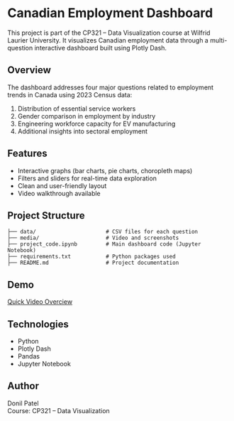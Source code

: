 # Canadian Employment Dashboard

This project is part of the CP321 – Data Visualization course at Wilfrid Laurier University. It visualizes Canadian employment data through a multi-question interactive dashboard built using Plotly Dash.

## Overview

The dashboard addresses four major questions related to employment trends in Canada using 2023 Census data:
1. Distribution of essential service workers
2. Gender comparison in employment by industry
3. Engineering workforce capacity for EV manufacturing
4. Additional insights into sectoral employment

## Features

- Interactive graphs (bar charts, pie charts, choropleth maps)
- Filters and sliders for real-time data exploration
- Clean and user-friendly layout
- Video walkthrough available

## Project Structure

```
├── data/                      # CSV files for each question
├── media/                     # Video and screenshots
├── project_code.ipynb         # Main dashboard code (Jupyter Notebook)
├── requirements.txt           # Python packages used
├── README.md                  # Project documentation
```

## Demo

 [Quick Video Overciew](media/video.mp4)

## Technologies

- Python
- Plotly Dash
- Pandas
- Jupyter Notebook

## Author

Donil Patel  
Course: CP321 – Data Visualization
